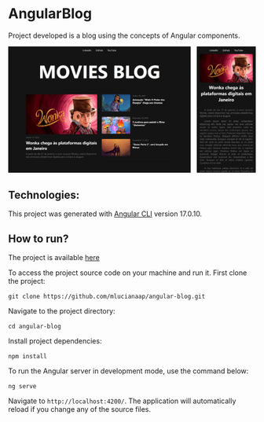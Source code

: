 # AngularBlog

Project developed is a blog using the concepts of Angular components.

![Screenshot](.github/screenshot.png)

## Technologies:

This project was generated with [Angular CLI](https://github.com/angular/angular-cli) version 17.0.10.

## How to run? 
The project is available [here](https://movies-blog-mlucianaap.vercel.app/)

To access the project source code on your machine and run it. First clone the project:

```
git clone https://github.com/mlucianaap/angular-blog.git
```

Navigate to the project directory:
```
cd angular-blog
```

Install project dependencies:
```
npm install
```

To run the Angular server in development mode, use the command below:
```
ng serve
```

Navigate to `http://localhost:4200/`. The application will automatically reload if you change any of the source files.
